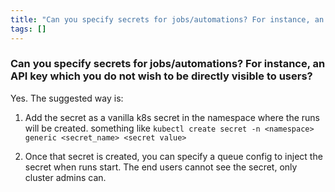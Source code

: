 ```yaml
---
title: "Can you specify secrets for jobs/automations? For instance, an API key which you do not wish to be directly visible to users?"
tags: []
---
```


### Can you specify secrets for jobs/automations? For instance, an API key which you do not wish to be directly visible to users?
Yes. The suggested way is:

  1. Add the secret as a vanilla k8s secret in the namespace where the runs will be created. something like `kubectl create secret -n <namespace> generic <secret_name> <secret value>`

 2. Once that secret is created, you can specify a queue config to inject the secret when runs start. The end users cannot see the secret, only cluster admins can.